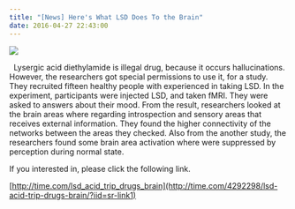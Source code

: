 ```yaml
---
title: "[News] Here's What LSD Does To the Brain"
date: 2016-04-27 22:43:00
---
```


![](http://bspl.korea.ac.kr/Board/General/fig_l.png)

  Lysergic acid diethylamide is illegal drug, because it occurs hallucinations. However, the researchers got special permissions to use it, for a study. They recruited fifteen healthy people with experienced in taking LSD. In the experiment, participants were injected LSD, and taken fMRI. They were asked to answers about their mood. From the result, researchers looked at the brain areas where regarding introspection and sensory areas that receives external information. They found the higher connectivity of the networks between the areas they checked. Also from the another study, the researchers found some brain area activation where were suppressed by perception during normal state.

If you interested in, please click the following link.

[http://time.com/lsd_acid_trip_drugs_brain](http://time.com/4292298/lsd-acid-trip-drugs-brain/?iid=sr-link1)

